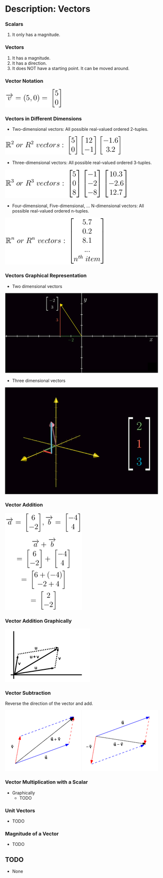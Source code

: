 # Description: Vectors

### Scalars
1. It only has a magnitude.

### Vectors
1. It has a magnitude.
2. It has a direction.
3. It does NOT have a starting point. It can be moved around.

### Vector Notation
![Equations](latex/images/P001_Vectors_01_VectorNotification.png)

### Vectors in Different Dimensions

* Two-dimensional vectors: All possible real-valued ordered 2-tuples.

![Equations](latex/images/P001_Vectors_02_TwoDimensionalVectors.png)

* Three-dimensional vectors: All possible real-valued ordered 3-tuples.

![Equations](latex/images/P001_Vectors_03_ThreeDimensionalVectors.png)

* Four-dimensional, Five-dimensional, ... N-dimensional vectors: All possible real-valued ordered n-tuples.

![Equations](latex/images/P001_Vectors_04_nDimensionalVectors.png)

### Vectors Graphical Representation
* Two dimensional vectors

![Equations](images/P001_Vectors_01_TwoDimensionalVector.png)

* Three dimensional vectors

![Equations](images/P001_Vectors_02_ThreeDimensionalVector.png)

### Vector Addition
![Equations](latex/images/P001_Vectors_05_VectorAddition.png)

### Vector Addition Graphically

![Equations](images/P001_Vectors_03_VectorAdditionGraphically.png)

### Vector Subtraction
Reverse the direction of the vector and add.

![Equations](images/P001_Vectors_04_VectorAdditionGraphically.png)
![Equations](images/P001_Vectors_05_VectorSubtractionGraphically.png)

### Vector Multiplication with a Scalar

* Graphically
    - TODO

### Unit Vectors
* TODO

### Magnitude of a Vector
* TODO

## TODO
* None
